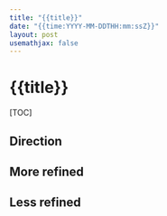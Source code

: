 ```yaml
---
title: "{{title}}"
date: "{{time:YYYY-MM-DDTHH:mm:ssZ}}"
layout: post
usemathjax: false
---
```


# {{title}}

[TOC]

## Direction
## More refined

## Less refined

